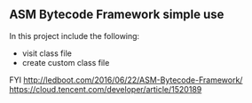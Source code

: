 ## ASM Bytecode Framework simple use

In this project include the following:
- visit class file
- create custom class file

FYI
http://ledboot.com/2016/06/22/ASM-Bytecode-Framework/
https://cloud.tencent.com/developer/article/1520189